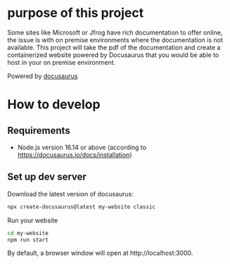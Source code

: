 # purpose of this project
Some sites like Microsoft or Jfrog have rich documentation to offer online, the issue is with on premise environments where the documentation is not available.
This project will take the pdf of the documentation and create a containerized website powered by Docusaurus that you would be able to host in your on premise environment. 

Powered by [docusaurus](https://docusaurus.io/docs)

# How to develop
## Requirements
- Node.js version 16.14 or above (according to https://docusaurus.io/docs/installation)
## Set up dev server
Download the latest version of docusaurus:
```sh
npx create-docusaurus@latest my-website classic
```
Run your website
```sh
cd my-website
npm run start 
```
By default, a browser window will open at http://localhost:3000.